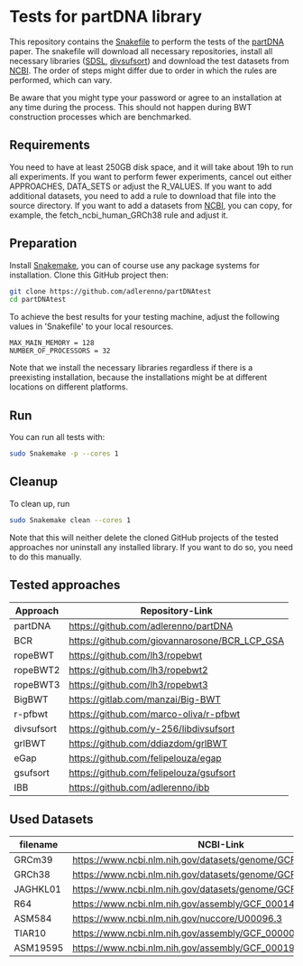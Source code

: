 # Tests for partDNA library

This repository contains the [Snakefile](https://snakemake.github.io) to perform the tests of the [partDNA](https://arxiv.org/abs/2406.10610) paper. 
The snakefile will download all necessary repositories, 
install all necessary libraries ([SDSL](https://github.com/simongog/sdsl-lite), [divsufsort](https://github.com/y-256/libdivsufsort/tree/master)) 
and download the test datasets from [NCBI](https://www.ncbi.nlm.nih.gov/datasets/genome/). 
The order of steps might differ due to order in which the rules are performed, which can vary. 

Be aware that you might type your password or agree to an installation at any time during the process. 
This should not happen during BWT construction processes which are benchmarked.

## Requirements

You need to have at least 250GB disk space, and it will take about 19h to run all experiments.
If you want to perform fewer experiments, cancel out either APPROACHES, DATA_SETS or adjust the R_VALUES. 
If you want to add additional datasets, you need to add a rule to download that file into the source directory.
If you want to add a datasets from [NCBI](https://www.ncbi.nlm.nih.gov/datasets/genome/),
you can copy, for example, the fetch_ncbi_human_GRCh38 rule and adjust it.


## Preparation

Install [Snakemake](https://snakemake.github.io), 
you can of course use any package systems for installation.
Clone this GitHub project then:

```bash
git clone https://github.com/adlerenno/partDNAtest
cd partDNAtest
```

To achieve the best results for your testing machine,
adjust the following values in 'Snakefile' to your local resources.

```
MAX_MAIN_MEMORY = 128
NUMBER_OF_PROCESSORS = 32
```

Note that we install the necessary libraries regardless if there is a preexisting installation,
because the installations might be at different locations on different platforms.

## Run

You can run all tests with:

```bash
sudo Snakemake -p --cores 1
```

## Cleanup

To clean up, run 

```bash
sudo Snakemake clean --cores 1
```

Note that this will neither delete the cloned GitHub projects of the tested approaches nor uninstall any installed library.
If you want to do so, you need to do this manually.

## Tested approaches

| Approach   | Repository-Link                               |
|------------|-----------------------------------------------|
| partDNA    | https://github.com/adlerenno/partDNA          |
| BCR        | https://github.com/giovannarosone/BCR_LCP_GSA |
| ropeBWT    | https://github.com/lh3/ropebwt                |
| ropeBWT2   | https://github.com/lh3/ropebwt2               |
| ropeBWT3   | https://github.com/lh3/ropebwt3               |
| BigBWT     | https://gitlab.com/manzai/Big-BWT             |
| r-pfbwt    | https://github.com/marco-oliva/r-pfbwt        |
| divsufsort | https://github.com/y-256/libdivsufsort        |
| grlBWT     | https://github.com/ddiazdom/grlBWT            |
| eGap       | https://github.com/felipelouza/egap           |
| gsufsort   | https://github.com/felipelouza/gsufsort       |
| IBB        | https://github.com/adlerenno/ibb              |




## Used Datasets

| filename | NCBI-Link                                                      |
|----------|----------------------------------------------------------------|
| GRCm39   | https://www.ncbi.nlm.nih.gov/datasets/genome/GCF_000001635.27/ |
| GRCh38   | https://www.ncbi.nlm.nih.gov/datasets/genome/GCF_000001405.40/ |
| JAGHKL01 | https://www.ncbi.nlm.nih.gov/datasets/genome/GCF_018294505.1/  |
| R64      | https://www.ncbi.nlm.nih.gov/assembly/GCF_000146045.2/         |
| ASM584   | https://www.ncbi.nlm.nih.gov/nuccore/U00096.3                  |
| TIAR10   | https://www.ncbi.nlm.nih.gov/assembly/GCF_000001735.4/         |
| ASM19595 | https://www.ncbi.nlm.nih.gov/assembly/GCF_000195955.2/         |
